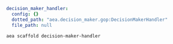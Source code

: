 ``` yaml
decision_maker_handler:
  config: {}
  dotted_path: "aea.decision_maker.gop:DecisionMakerHandler"
  file_path: null
```

``` bash
aea scaffold decision-maker-handler
```
